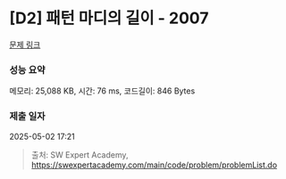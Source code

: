 # [D2] 패턴 마디의 길이 - 2007 

[문제 링크](https://swexpertacademy.com/main/code/problem/problemDetail.do?contestProbId=AV5P1kNKAl8DFAUq) 

### 성능 요약

메모리: 25,088 KB, 시간: 76 ms, 코드길이: 846 Bytes

### 제출 일자

2025-05-02 17:21



> 출처: SW Expert Academy, https://swexpertacademy.com/main/code/problem/problemList.do
